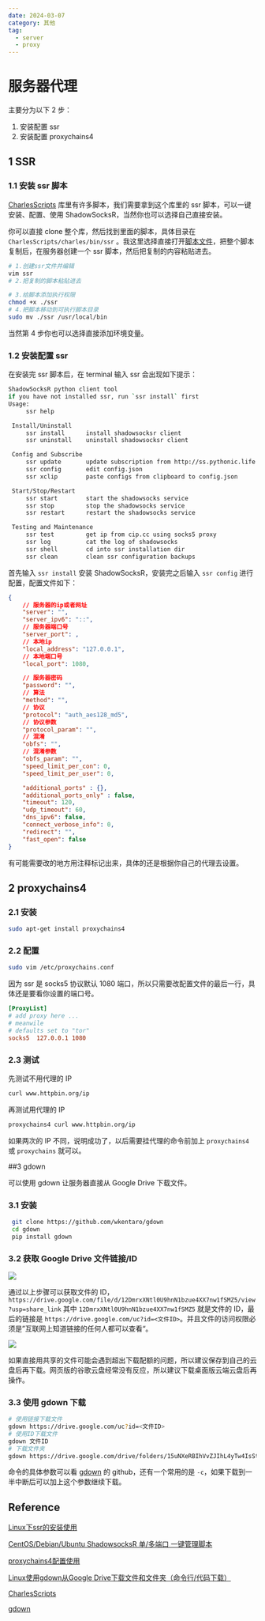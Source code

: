 ```yaml
---
date: 2024-03-07
category: 其他
tag: 
  - server
  - proxy
---
```


# 服务器代理

主要分为以下 2 步：

1. 安装配置 ssr
2. 安装配置 proxychains4

## 1 SSR

### 1.1 安装 ssr 脚本

[CharlesScripts](https://github.com/the0demiurge/CharlesScripts.git) 库里有许多脚本，我们需要拿到这个库里的 ssr 脚本，可以一键安装、配置、使用 ShadowSocksR，当然你也可以选择自己直接安装。

你可以直接 clone 整个库，然后找到里面的脚本，具体目录在 `CharlesScripts/charles/bin/ssr` 。我这里选择直接打开[脚本文件](https://github.com/the0demiurge/CharlesScripts/blob/master/charles/bin/ssr)，把整个脚本复制后，在服务器创建一个 ssr 脚本，然后把复制的内容粘贴进去。

```bash
# 1.创建ssr文件并编辑
vim ssr
# 2.把复制的脚本粘贴进去

# 3.给脚本添加执行权限
chmod +x ./ssr
# 4.把脚本移动到可执行脚本目录
sudo mv ./ssr /usr/local/bin
```

当然第 4 步你也可以选择直接添加环境变量。

### 1.2 安装配置 ssr

在安装完 ssr 脚本后，在 terminal 输入 ssr 会出现如下提示：

```bash
ShadowSocksR python client tool
if you have not installed ssr, run `ssr install` first
Usage:
	 ssr help

 Install/Uninstall
	 ssr install      install shadowsocksr client
	 ssr uninstall    uninstall shadowsocksr client

 Config and Subscribe
	 ssr update       update subscription from http://ss.pythonic.life
	 ssr config       edit config.json
	 ssr xclip        paste configs from clipboard to config.json

 Start/Stop/Restart
	 ssr start        start the shadowsocks service
	 ssr stop         stop the shadowsocks service
	 ssr restart      restart the shadowsocks service

 Testing and Maintenance
	 ssr test         get ip from cip.cc using socks5 proxy
	 ssr log          cat the log of shadowsocks
	 ssr shell        cd into ssr installation dir
	 ssr clean        clean ssr configuration backups
```

首先输入 `ssr install` 安装 ShadowSocksR，安装完之后输入 `ssr config` 进行配置，配置文件如下：

```json
{	
    // 服务器的ip或者网址
    "server": "",
    "server_ipv6": "::",
    // 服务器端口号
    "server_port": ,
    // 本地ip
    "local_address": "127.0.0.1",
    // 本地端口号
    "local_port": 1080,

    // 服务器密码
    "password": "",
    // 算法
    "method": "",
    // 协议
    "protocol": "auth_aes128_md5",
    // 协议参数
    "protocol_param": "",
    // 混淆
    "obfs": "",
    // 混淆参数
    "obfs_param": "",
    "speed_limit_per_con": 0,
    "speed_limit_per_user": 0,

    "additional_ports" : {}, 
    "additional_ports_only" : false, 
    "timeout": 120,
    "udp_timeout": 60,
    "dns_ipv6": false,
    "connect_verbose_info": 0,
    "redirect": "",
    "fast_open": false
}

```

有可能需要改的地方用注释标记出来，具体的还是根据你自己的代理去设置。

## 2 proxychains4

### 2.1 安装

```bash
sudo apt-get install proxychains4
```

### 2.2 配置

```bash
sudo vim /etc/proxychains.conf
```

因为 ssr 是 socks5 协议默认 1080 端口，所以只需要改配置文件的最后一行，具体还是要看你设置的端口号。

```conf
[ProxyList]
# add proxy here ...
# meanwile
# defaults set to "tor"
socks5  127.0.0.1 1080
```

### 2.3 测试

先测试不用代理的 IP

```bash
curl www.httpbin.org/ip
```

再测试用代理的 IP

```bash
proxychains4 curl www.httpbin.org/ip
```

如果两次的 IP 不同，说明成功了，以后需要挂代理的命令前加上 `proxychains4` 或 `proxychains` 就可以。

##3 gdown

可以使用 gdown 让服务器直接从 Google Drive 下载文件。

### 3.1 安装

```bash
 git clone https://github.com/wkentaro/gdown 
 cd gdown
 pip install gdown
```

### 3.2 获取 Google Drive 文件链接/ID

![](http://img.rocyan.cn/blog/2024/04/66135347c9f8e.png)

通过以上步骤可以获取文件的 ID，`https://drive.google.com/file/d/12DmrxXNtl0U9hnN1bzue4XX7nw1fSMZ5/view?usp=share_link` 其中 `12DmrxXNtl0U9hnN1bzue4XX7nw1fSMZ5` 就是文件的 ID，最后的链接是 `https://drive.google.com/uc?id=<文件ID>`。并且文件的访问权限必须是”互联网上知道链接的任何人都可以查看“。

![](http://img.rocyan.cn/blog/2024/04/6613534f8c999.png)

如果直接用共享的文件可能会遇到超出下载配额的问题，所以建议保存到自己的云盘后再下载。网页版的谷歌云盘经常没有反应，所以建议下载桌面版云端云盘后再操作。

### 3.3 使用 gdown 下载

```bash
# 使用链接下载文件
gdown https://drive.google.com/uc?id=<文件ID>
# 使用ID下载文件
gdown 文件ID
# 下载文件夹
gdown https://drive.google.com/drive/folders/15uNXeRBIhVvZJIhL4yTw4IsStMhUaaxl -O /tmp/folder --folder
```

命令的具体参数可以看 [gdown](https://github.com/wkentaro/gdown.git) 的 github，还有一个常用的是 `-c`，如果下载到一半中断后可以加上这个参数继续下载。

## Reference

[Linux下ssr的安装使用](https://www.jianshu.com/p/27dfbeab506c)

[CentOS/Debian/Ubuntu ShadowsocksR 单/多端口 一键管理脚本](https://zhuanlan.zhihu.com/p/612211755)

[proxychains4配置使用](https://huaweidevelopers.csdn.net/65b380fa28cf1d21b51ffbb8.html?dp_token=eyJ0eXAiOiJKV1QiLCJhbGciOiJIUzI1NiJ9.eyJpZCI6MjYyMDQyNiwiZXhwIjoxNzEwMjUzMDQxLCJpYXQiOjE3MDk2NDgyNDEsInVzZXJuYW1lIjoid2VpeGluXzQyNTYzMjE2In0.w6aaZ-r_VbOiV0lG7TbjqAkOEGPfXs4vBaXAdLA3IJY)

[Linux使用gdown从Google Drive下载文件和文件夹（命令行/代码下载）](https://zhuanlan.zhihu.com/p/678312414)

[CharlesScripts](https://github.com/the0demiurge/CharlesScripts.git)

[gdown](https://github.com/wkentaro/gdown.git)
